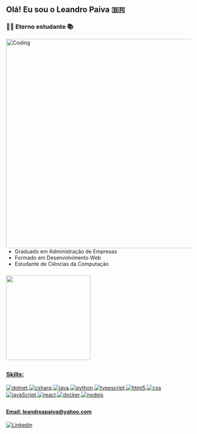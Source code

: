 ## Olá! Eu sou o Leandro Paiva 🇧🇷 

### 👨‍🎓 Eterno estudante 📚
 <img align="right" alt="Coding" width="570" src="https://miro.medium.com/max/680/0*7Q3yvSIv_t0ioJ-Z.gif"/>

- Graduado em Administração de Empresas
- Formado em Desenvolvimento Web
- Estudante de Ciências da Computação

 ###
<div align="center"> <a href="https://github.com/oleandropaiva"> </div>

 <div>
  <img height="230em" 

  <img height="160em" src="https://github-readme-stats.vercel.app/api/top-langs/?username=oleandropaiva&layout=compact&theme=react" /> 
</div>

##
 

 <h3>Skills:</h3>
 <div style="display: inline_block">
  <img align="center" alt="dotnet" src="https://img.shields.io/badge/.NET-512BD4?style=for-the-badge&logo=dotnet&logoColor=white"/>
  <img align="center" alt="csharp" src="https://img.shields.io/badge/C%23-239120?style=for-the-badge&logo=c-sharp&logoColor=white"/>
  <img align="center" alt="java" src="https://img.shields.io/badge/Java-ED8B00?style=for-the-badge&logo=java&logoColor=white"/>
  <img align="center" alt="python" src="https://img.shields.io/badge/Python-FFD43B?style=for-the-badge&logo=python&logoColor=blue" />
  <img align="center" alt="typescript" src="https://img.shields.io/badge/TypeScript-007ACC?style=for-the-badge&logo=typescript&logoColor=white" />
  <img align="center" alt="html5" src="https://img.shields.io/badge/HTML5-E34F26?style=for-the-badge&logo=html5&logoColor=white" />
  <img align="center" alt="css" src="https://img.shields.io/badge/CSS-239120?&style=for-the-badge&logo=css3&logoColor=white" />
  <img align="center" alt="javaScript" src="https://img.shields.io/badge/JavaScript-323330?style=for-the-badge&logo=javascript&logoColor=F7DF1E" />
  <img align="center" alt="react" src="https://img.shields.io/badge/React-20232A?style=for-the-badge&logo=react&logoColor=61DAFB" />
  <img align="center" alt="docker" src="https://img.shields.io/badge/Docker-2CA5E0?style=for-the-badge&logo=docker&logoColor=white" />
  <img align="center" alt="nodejs" src="https://img.shields.io/badge/Node.js-339933?style=for-the-badge&logo=nodedotjs&logoColor=white" />
  </div>
 
   ##
 
#### Email: leandroapaiva@yahoo.com
[![Linkedin](https://img.shields.io/badge/LinkedIn-0077B5?style=for-the-badge&logo=linkedin&logoColor=white)](https://www.linkedin.com/in/leandroapaiva/)
